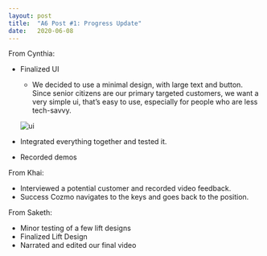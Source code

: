 ```yaml
---
layout: post
title:  "A6 Post #1: Progress Update"
date:   2020-06-08
---
```


From Cynthia:
- Finalized UI
    - We decided to use a minimal design, with large text and button. Since senior citizens
     are our primary targeted customers, we want a very simple ui, that’s easy to use, 
     especially for people who are less tech-savvy.
     
     ![ui](https://starry97.github.io/cse481c-project/assets/a6-ui.png)  

- Integrated everything together and tested it.
- Recorded demos
 
From Khai:
- Interviewed a potential customer and recorded video feedback.
- Success Cozmo navigates to the keys and goes back to the position.

From Saketh:
- Minor testing of a few lift designs
- Finalized Lift Design
- Narrated and edited our final video


